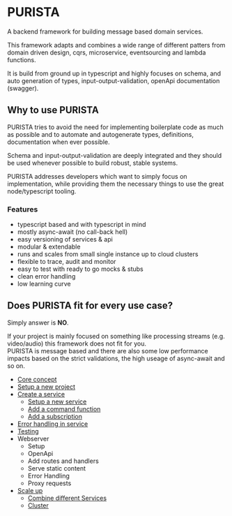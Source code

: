 # PURISTA

A backend framework for building message based domain services.

This framework adapts and combines a wide range of different patters from domain driven design, cqrs, microservice, eventsourcing and lambda functions.

It is build from ground up in typescript and highly focuses on schema, and auto generation of types, input-output-validation, openApi documentation (swagger).

## Why to use PURISTA

PURISTA tries to avoid the need for implementing boilerplate code as much as possible and to automate and autogenerate types, definitions, documentation when ever possible.

Schema and input-output-validation are deeply integrated and they should be used whenever possible to build robust, stable systems.

PURISTA addresses developers which want to simply focus on implementation, while providing them the necessary things to use the great node/typescript tooling.

### Features

- typescript based and with typescript in mind
- mostly async-await (no call-back hell)
- easy versioning of services & api
- modular & extendable
- runs and scales from small single instance up to cloud clusters
- flexible to trace, audit and monitor
- easy to test with ready to go mocks & stubs
- clean error handling
- low learning curve

## Does PURISTA fit for every use case?

Simply answer is **NO**.

If your project is mainly focused on something like processing streams (e.g. video/audio) this framework does not fit for you.  
PURISTA is message based and there are also some low performance impacts based on the strict validations, the high useage of async-await and so on.

- [Core concept](doc/concept.md)
- [Setup a new project](doc/get-started.md)
- [Create a service](doc/create-new-service.md)
  - [Setup a new service](doc/create-new-service.md#Setup_a_new_service)
  - [Add a command function](doc/create-new-service.md#Create_a_command_function)
  - [Add a subscription](doc/create-new-service.md#Create_a_subscription)
- [Error handling in service](doc/error-handling.md)
- [Testing](doc/testing.md)
- Webserver
  - Setup
  - OpenApi
  - Add routes and handlers
  - Serve static content
  - Error Handling
  - Proxy requests
- [Scale up](doc/scale.md)
  - [Combine different Services](doc/scale.md)
  - [Cluster](doc/scale.md)
